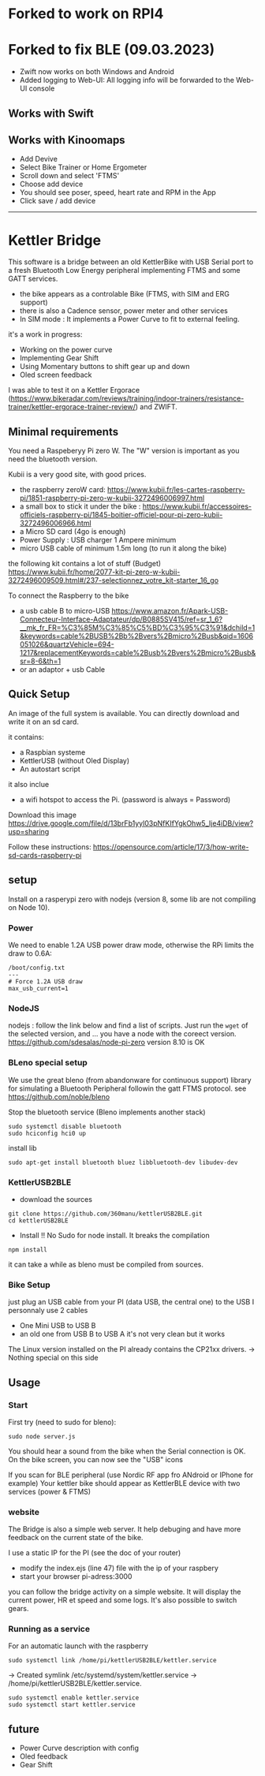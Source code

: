 # Forked to work on RPI4


# Forked to fix BLE (09.03.2023)
- Zwift now works on both Windows and Android
- Added logging to Web-UI: All logging info will be forwarded to the Web-UI console


## Works with Swift

## Works with Kinoomaps

- Add Devive
- Select Bike Trainer or Home Ergometer
- Scroll down and select 'FTMS' 
- Choose add device
- You should see poser, speed, heart rate and RPM in the App
- Click save / add device
___


# Kettler Bridge
This software is a bridge between an old KettlerBike with USB Serial port to a fresh Bluetooth Low Energy peripheral implementing FTMS and some GATT services.
* the bike appears as a controlable Bike (FTMS, with SIM and ERG support)
* there is also a Cadence sensor, power meter and other services
* In SIM mode : It implements a Power Curve to fit to external feeling.

it's a work in progress:
* Working on the power curve
* Implementing Gear Shift
* Using Momentary buttons to shift gear up and down
* Oled screen feedback

I was able to test it on a Kettler Ergorace (https://www.bikeradar.com/reviews/training/indoor-trainers/resistance-trainer/kettler-ergorace-trainer-review/) and ZWIFT.

## Minimal requirements
You need a Raspeberyy Pi zero W. The "W" version is important as you need the bluetooth version.

Kubii is a very good site, with good prices.
- the raspberry zeroW card: https://www.kubii.fr/les-cartes-raspberry-pi/1851-raspberry-pi-zero-w-kubii-3272496006997.html
- a small box to stick it under the bike : https://www.kubii.fr/accessoires-officiels-raspberry-pi/1845-boitier-officiel-pour-pi-zero-kubii-3272496006966.html
- a Micro SD card (4go is enough)
- Power Supply : USB charger 1 Ampere minimum
- micro USB cable of minimum 1.5m long (to run it along the bike)

the following kit contains a lot of stuff (Budget)
https://www.kubii.fr/home/2077-kit-pi-zero-w-kubii-3272496009509.html#/237-selectionnez_votre_kit-starter_16_go

To connect the Raspberry to the bike
- a usb cable B to micro-USB https://www.amazon.fr/Apark-USB-Connecteur-Interface-Adaptateur/dp/B0885SV415/ref=sr_1_6?__mk_fr_FR=%C3%85M%C3%85%C5%BD%C3%95%C3%91&dchild=1&keywords=cable%2BUSB%2Bb%2Bvers%2Bmicro%2Busb&qid=1606051026&quartzVehicle=694-1217&replacementKeywords=cable%2Busb%2Bvers%2Bmicro%2Busb&sr=8-6&th=1
- or an adaptor + usb Cable

## Quick Setup
An image of the full system is available.
You can directly download and write it on an sd card.

it contains:
- a Raspbian systeme
- KettlerUSB (without Oled Display)
- An autostart script

it also inclue
- a wifi hotspot to access the Pi. (password is always = Password)

Download this image
https://drive.google.com/file/d/13brFb1yyl03pNfKIfYgkOhw5_Ije4iDB/view?usp=sharing

Follow these instructions: 
https://opensource.com/article/17/3/how-write-sd-cards-raspberry-pi


## setup
Install on a rasperypi zero with nodejs (version 8, some lib are not compiling on Node 10).

### Power
We  need to enable 1.2A USB power draw mode, otherwise the RPi limits the draw to 0.6A:
```
/boot/config.txt
---
# Force 1.2A USB draw
max_usb_current=1
```

### NodeJS
nodejs :  follow the link below and find a list of scripts.
Just run the ```wget``` of the selected version, and ... you have a node with the coreect version.
https://github.com/sdesalas/node-pi-zero
version 8.10 is OK

### BLeno special setup
We use the great bleno (from abandonware for continuous support) library for simulating a Bluetooth Peripheral followin the gatt FTMS protocol.
see https://github.com/noble/bleno

Stop the bluetooth service (Bleno implements another stack)
```
sudo systemctl disable bluetooth
sudo hciconfig hci0 up
```
install lib
```
sudo apt-get install bluetooth bluez libbluetooth-dev libudev-dev
```

### KettlerUSB2BLE
* download the sources
```
git clone https://github.com/360manu/kettlerUSB2BLE.git
cd kettlerUSB2BLE
```

* Install
!! No Sudo for node install. It breaks the compilation
```
npm install
```
it can take a while as bleno must be compiled from sources.

### Bike Setup
just plug an USB cable from your PI (data USB, the central one) to the USB
I personnaly use 2 cables
* One Mini USB to USB B
* an old one from USB B to USB A
it's not very clean but it works

The Linux version installed on the PI already contains the CP21xx drivers.
-> Nothing special on this side

## Usage

### Start
First try (need to sudo for bleno):
```
sudo node server.js
```

You should hear a sound from the bike when the Serial connection is OK.
On the bike screen, you can now see the "USB" icons

If you scan for BLE peripheral (use Nordic RF app fro ANdroid or IPhone for example)
Your kettler bike should appear as KettlerBLE device with two services (power & FTMS)

### website
The Bridge is also a simple web server.
It help debuging and have more feedback on the current state of the bike.

I use a static IP for the PI (see the doc of your router)
* modify the index.ejs (line 47) file with the ip of your raspbery
* start your browser pi-adress:3000

you can follow the bridge activity on a simple website.
It will display the current power, HR et speed and some logs.
It's also possible to switch gears.

### Running as a service
For an automatic launch with the raspberry 
```
sudo systemctl link /home/pi/kettlerUSB2BLE/kettler.service
```
-> Created symlink /etc/systemd/system/kettler.service → /home/pi/kettlerUSB2BLE/kettler.service.

```
sudo systemctl enable kettler.service
sudo systemctl start kettler.service
```

## future
* Power Curve description with config
* Oled feedback
* Gear Shift
